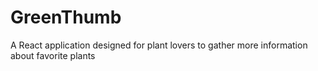 # GreenThumb
A React application designed for plant lovers to gather more information about favorite plants
